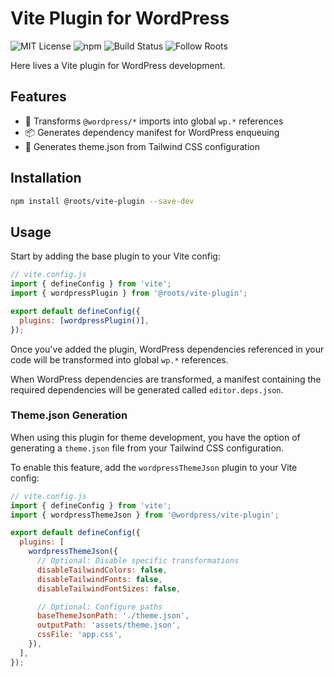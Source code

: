 # Vite Plugin for WordPress

![MIT License](https://img.shields.io/github/license/roots/vite-plugin?color=%23525ddc&style=flat-square)
![npm](https://img.shields.io/npm/v/@roots/vite-plugin.svg?color=%23525ddc&style=flat-square)
![Build Status](https://img.shields.io/github/actions/workflow/status/roots/vite-plugin/tests.yml?color=%23525ddc&style=flat-square)
![Follow Roots](https://img.shields.io/twitter/follow/rootswp.svg?color=%23525ddc&style=flat-square)

Here lives a Vite plugin for WordPress development.

## Features

- 🔄 Transforms `@wordpress/*` imports into global `wp.*` references
- 📦 Generates dependency manifest for WordPress enqueuing
- 🎨 Generates theme.json from Tailwind CSS configuration

## Installation

```bash
npm install @roots/vite-plugin --save-dev
```

## Usage

Start by adding the base plugin to your Vite config:

```js
// vite.config.js
import { defineConfig } from 'vite';
import { wordpressPlugin } from '@roots/vite-plugin';

export default defineConfig({
  plugins: [wordpressPlugin()],
});
```

Once you've added the plugin, WordPress dependencies referenced in your code will be transformed into global `wp.*` references.

When WordPress dependencies are transformed, a manifest containing the required dependencies will be generated called `editor.deps.json`.

### Theme.json Generation

When using this plugin for theme development, you have the option of generating a `theme.json` file from your Tailwind CSS configuration.

To enable this feature, add the `wordpressThemeJson` plugin to your Vite config:

```js
// vite.config.js
import { defineConfig } from 'vite';
import { wordpressThemeJson } from '@wordpress/vite-plugin';

export default defineConfig({
  plugins: [
    wordpressThemeJson({
      // Optional: Disable specific transformations
      disableTailwindColors: false,
      disableTailwindFonts: false,
      disableTailwindFontSizes: false,

      // Optional: Configure paths
      baseThemeJsonPath: './theme.json',
      outputPath: 'assets/theme.json',
      cssFile: 'app.css',
    }),
  ],
});
```
